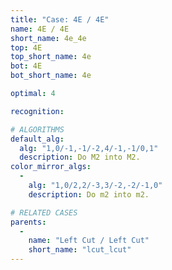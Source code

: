 ```yaml
---
title: "Case: 4E / 4E"
name: 4E / 4E
short_name: 4e_4e
top: 4E
top_short_name: 4e
bot: 4E
bot_short_name: 4e

optimal: 4

recognition:

# ALGORITHMS
default_alg:
  alg: "1,0/-1,-1/-2,4/-1,-1/0,1"
  description: Do M2 into M2.
color_mirror_algs:
  -
    alg: "1,0/2,2/-3,3/-2,-2/-1,0"
    description: Do m2 into m2.

# RELATED CASES
parents:
  -
    name: "Left Cut / Left Cut"
    short_name: "lcut_lcut"
---
```


